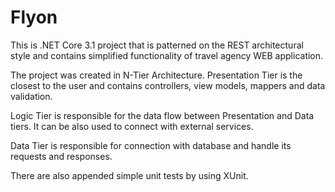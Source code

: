 # Flyon

This is .NET Core 3.1 project that is patterned on the REST architectural style and contains simplified functionality of travel agency WEB application.

The project was created in N-Tier Architecture. 
Presentation Tier is the closest to the user and contains controllers, view models, mappers and data validation.

Logic Tier is responsible for the data flow between Presentation and Data tiers. It can be also used to connect with external services.

Data Tier is responsible for connection with database and handle its requests and responses.

There are also appended simple unit tests by using XUnit. 
